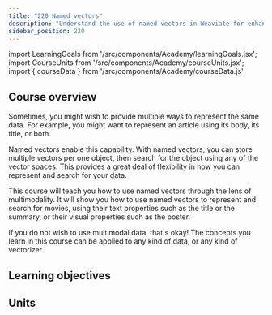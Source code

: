 ```yaml
---
title: "220 Named vectors"
description: "Understand the use of named vectors in Weaviate for enhanced query relevance in Python."
sidebar_position: 220
---
```


import LearningGoals from '/src/components/Academy/learningGoals.jsx';
import CourseUnits from '/src/components/Academy/courseUnits.jsx';
import { courseData } from '/src/components/Academy/courseData.js'

## <i class="fa-solid fa-chalkboard-user"></i> Course overview

Sometimes, you might wish to provide multiple ways to represent the same data. For example, you might want to represent an article using its body, its title, or both.

Named vectors enable this capability. With named vectors, you can store multiple vectors per one object, then search for the object using any of the vector spaces. This provides a great deal of flexibility in how you can represent and search for your data.

This course will teach you how to use named vectors through the lens of multimodality. It will show you how to use named vectors to represent and search for movies, using their text properties such as the title or the summary, or their visual properties such as the poster.

If you do not wish to use multimodal data, that's okay! The concepts you learn in this course can be applied to any kind of data, or any kind of vectorizer.

## <i class="fa-solid fa-chalkboard-user"></i> Learning objectives

<LearningGoals courseName="named_vectors"/>

## <i class="fa-solid fa-book-open-reader"></i> Units

<CourseUnits courseData={courseData} courseName="named_vectors" />
